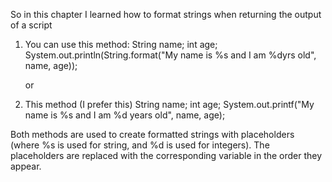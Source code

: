 So in this chapter I learned how to format strings when returning the output of a script

1. You can use this method:
        String name;
        int age;
        System.out.println(String.format("My name is %s and I am %dyrs old", name, age));

    or

2. This method (I prefer this)
        String name;
        int age;
        System.out.printf("My name is %s and I am %d years old", name, age);

Both methods are used to create formatted strings with placeholders (where %s is used for string, and %d is used for integers).
The placeholders are replaced with the corresponding variable in the order they appear.